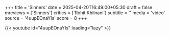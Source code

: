 +++
title = 'Sinners'
date = 2025-04-20T16:49:00+05:30
draft = false
mreviews = ['Sinners']
critics = ['Rohit Khilnani']
subtitle = ''
media = 'video'
source = '4uupEOnaYIs'
score = 8
+++

{{< youtube id="4uupEOnaYIs" loading="lazy" >}}
